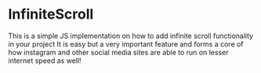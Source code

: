 # InfiniteScroll
This is a simple JS implementation on how to add infinite scroll functionality in your project
It is easy but a very important feature and forms a core of how instagram and other social media sites are able to run on lesser internet speed as well!
